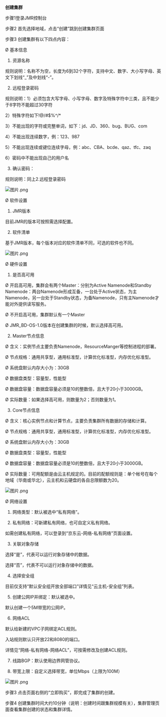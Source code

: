 **创建集群**

步骤1登录JMR控制台

步骤2 首先选择地域，点击“创建”跳到创建集群页面

步骤3 创建集群有以下四点内容：

Ø 基本信息

1. 资源名称

规则说明：名称不为空，长度为6到32个字符，支持中文、数字、大小写字母、英文下划线“_”及中划线“-”。

2. 远程登录密码

规则说明：1）必须包含大写字母、小写字母、数字及特殊字符中三类，且不能少于8字符不能超过30字符

2）特殊字符如下!@/#$%^/*

3）不能出现的字符或完整单词，如下：jd、JD、360、bug、BUG、com

4）不能出现连续数字，例：123、987

5）不能出现连续或键位连续字母，例：abc、CBA、bcde、qaz、tfc、zaq

6）密码中不能出现自己的用户名

3. 确认密码：

规则说明：同上2.远程登录密码

![图片.png](https://img1.jcloudcs.com/cms/726ed9f0-d889-4135-ba17-5300f8ed763520180412151346.png)

Ø 软件设置

1. JMR版本

目前JMR的版本可按照需选择配置。

2. 软件清单

基于JMR版本，每个版本对应的软件清单不同，可选的软件也不同。

![图片.png](https://img1.jcloudcs.com/cms/fbd13cbc-c990-4054-922a-789231972d0b20180412151422.png)

Ø 硬件设置

1. 是否高可用

Ø 开启高可用，集群会有两个Master：分别为Active Namenode和Standby Namenode：两台Namenode形成互备，一台处于Active状态，为主Namenode，另一台处于Standby状态，为备Namenode，只有主Namenode才能对外提供读写服务。

Ø 不开启高可用，集群默认有一个Master

Ø JMR_BD-OS-1.0版本在创建集群的时候，默认选择高可用。

2. Master节点信息

Ø 含义：实例节点主要负责Namenode，ResourceManger等控制进程的部署。

Ø 节点规格：通用共享型，通用标准型，计算优化标准型，内存优化标准型。

Ø 系统盘默认内存大小为：30GB

Ø 数据盘类型：容量型，性能型

Ø 数据盘容量：数据盘容量必须是10的整数倍，且大于20小于3000GB。

Ø 实际数量：如果选择高可用，则数量为2；否则数量为1。

3. Core节点信息

Ø 含义：核心实例节点和计算节点，主要负责集群所有数据的存储和计算。

Ø 节点规格：通用共享型，通用标准型，计算优化标准型，内存优化标准型。

Ø 系统盘默认内存大小为：30GB

Ø 数据盘类型：容量型，性能型

Ø 数据盘容量：数据盘容量必须是10的整数倍，且大于20小于3000GB。

Ø 实际数量：可用配额是由云主机规定的。目前的配额规则是：单个帐号在每个地域（华南或华北），云主机和云硬盘的各自总限额数为20。

![图片.png](https://img1.jcloudcs.com/cms/727ce88e-3539-4b94-a1ec-c41c3ffcb0d520180412151455.png)

Ø 网络设置

1. 网络类型：默认被选中“私有网络”。

2. 私有网络：可新建私有网络，也可自定义私有网络。

如需创建私有网络，可以登录到“京东云-网络-私有网络”页面设置。

3. 关联对象存储

选择“是”，代表可以运行对象存储中的数据。

选择“否”，代表不可以运行对象存储中的数据。

4. 选择安全组

目前仅支持“默认安全组开放全部端口”详情见“云主机-安全组”列表。

5. 创建公网IP并绑定：默认被选中。

默认创建一个5M带宽的公网IP。

6. 网络ACL

默认给新建的VPC子网绑定ACL规则。

入站规则默认只开放22和8080的端口。

详情见“网络-私有网络-网络ACL”，可按需修改及创建ACL规则。

7. 线路BGP：默认使用边界网管协议。

8. 带宽上限：自定义选择带宽，单位Mbps（上限为100M）

![图片.png](https://img1.jcloudcs.com/cms/0ed149a2-6693-4fc3-bba3-8925a38740ce20180412151533.png)

步骤3 点击页面右侧的“立即购买”，即完成了集群的创建。

步骤4 创建集群时间大约10分钟（说明：创建时间跟集群规模有关），集群管理页面查看集群创建的状态和集群详情。